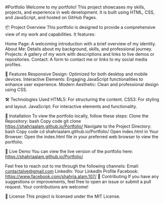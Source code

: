 #Portfolio
Welcome to my portfolio! This project showcases my skills, projects, and experience in web development. It is built using HTML, CSS, and JavaScript, and hosted on GitHub Pages.

📦 Project Overview
This portfolio is designed to provide a comprehensive view of my work and capabilities. It features:

Home Page: A welcoming introduction with a brief overview of my identity.
About Me: Details about my background, skills, and professional journey.
Projects: A gallery of my work with descriptions and links to live demos or repositories.
Contact: A form to contact me or links to my social media profiles.

🚀 Features
Responsive Design: Optimized for both desktop and mobile devices.
Interactive Elements: Engaging JavaScript functionalities to enhance user experience.
Modern Aesthetic: Clean and professional design using CSS.

🛠️ Technologies Used
HTML5: For structuring the content.
CSS3: For styling and layout.
JavaScript: For interactive elements and functionality.

📄 Installation
To view the portfolio locally, follow these steps:
Clone the Repository:
bash
Copy code
git clone https://shahriaalam.github.io/Portfolio/
Navigate to the Project Directory:
bash
Copy code
cd shahriaalam.github.io/Portfolio/
Open index.html in Your Browser:
Open the index.html file in your preferred web browser to view the portfolio.

🔗 Live Demo
You can view the live version of the portfolio here: https://shahriaalam.github.io/Portfolio/

Feel free to reach out to me through the following channels:
Email: contactalve@gmail.com
LinkedIn: Your LinkedIn Profile
Facebook: https://www.facebook.com/shahria.alam.107/
🤝 Contributing
If you have any suggestions or improvements, feel free to open an issue or submit a pull request. Your contributions are welcome!

📝 License
This project is licensed under the MIT License.
